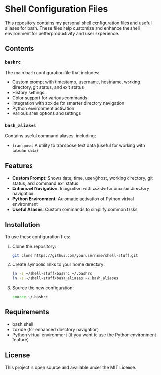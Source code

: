 # Shell Configuration Files

This repository contains my personal shell configuration files and useful 
aliases for bash. These files help customize and enhance the shell environment
for betterproductivity and user experience.

## Contents

### `bashrc`
The main bash configuration file that includes:
- Custom prompt with timestamp, username, hostname, working directory, git
  status, and exit status
- History settings
- Color support for various commands
- Integration with zoxide for smarter directory navigation
- Python environment activation
- Various shell options and settings

### `bash_aliases`
Contains useful command aliases, including:
- `transpose`: A utility to transpose text data (useful for working with tabular
  data)

## Features

- **Custom Prompt**: Shows date, time, user@host, working directory, git status,
  and command exit status
- **Enhanced Navigation**: Integration with zoxide for smarter directory
  navigation
- **Python Environment**: Automatic activation of Python virtual environment
- **Useful Aliases**: Custom commands to simplify common tasks

## Installation

To use these configuration files:

1. Clone this repository:
   ```bash
   git clone https://github.com/yourusername/shell-stuff.git
   ```

2. Create symbolic links to your home directory:
   ```bash
   ln -s ~/shell-stuff/bashrc ~/.bashrc
   ln -s ~/shell-stuff/bash_aliases ~/.bash_aliases
   ```

3. Source the new configuration:
   ```bash
   source ~/.bashrc
   ```

## Requirements

- bash shell
- zoxide (for enhanced directory navigation)
- Python virtual environment (if you want to use the Python environment feature)

## License

This project is open source and available under the MIT License. 

